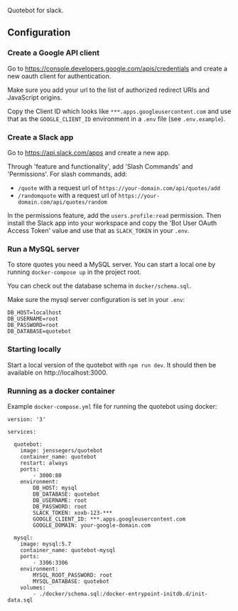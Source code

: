 Quotebot for slack.

## Configuration

### Create a Google API client

Go to https://console.developers.google.com/apis/credentials and create a new oauth client for authentication.

Make sure you add your url to the list of authorized redirect URIs and JavaScript origins.

Copy the Client ID which looks like `***.apps.googleusercontent.com` and use that as the `GOOGLE_CLIENT_ID` environment in a `.env` file (see `.env.example`).

### Create a Slack app

Go to https://api.slack.com/apps and create a new app.

Through 'feature and functionality', add 'Slash Commands' and 'Permissions'. For slash commands, add:

- `/quote` with a request url of `https://your-domain.com/api/quotes/add`
- `/randomquote` with a request url of `https://your-domain.com/api/quotes/random`

In the permissions feature, add the `users.profile:read` permission. Then install the Slack app into your workspace and copy the 'Bot User OAuth Access Token' value and use that as `SLACK_TOKEN` in your `.env`.

### Run a MySQL server

To store quotes you need a MySQL server. You can start a local one by running `docker-compose up` in the project root.

You can check out the database schema in `docker/schema.sql`.

Make sure the mysql server configuration is set in your `.env`:

```
DB_HOST=localhost
DB_USERNAME=root
DB_PASSWORD=root
DB_DATABASE=quotebot
```

### Starting locally

Start a local version of the quotebot with `npm run dev`. It should then be available on http://localhost:3000.

### Running as a docker container

Example `docker-compose.yml` file for running the quotebot using docker:

```
version: '3'

services:

  quotebot:
    image: jenssegers/quotebot
    container_name: quotebot
    restart: always
    ports:
        - 3000:80
    environment:
        DB_HOST: mysql
        DB_DATABASE: quotebot
        DB_USERNAME: root
        DB_PASSWORD: root
        SLACK_TOKEN: xoxb-123-***
        GOOGLE_CLIENT_ID: ***.apps.googleusercontent.com
        GOOGLE_DOMAIN: your-google-domain.com

  mysql:
    image: mysql:5.7
    container_name: quotebot-mysql
    ports:
        - 3306:3306
    environment:
        MYSQL_ROOT_PASSWORD: root
        MYSQL_DATABASE: quotebot
    volumes:
        - ./docker/schema.sql:/docker-entrypoint-initdb.d/init-data.sql
```

